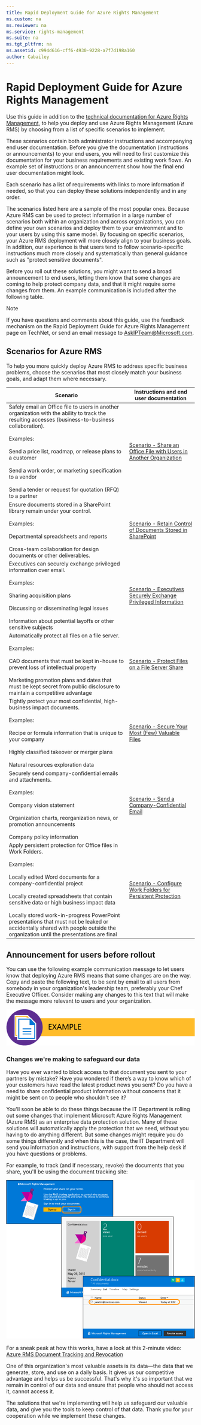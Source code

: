 ```yaml
---
title: Rapid Deployment Guide for Azure Rights Management
ms.custom: na
ms.reviewer: na
ms.service: rights-management
ms.suite: na
ms.tgt_pltfrm: na
ms.assetid: c994d616-cff6-4930-9228-a7f7d198a160
author: Cabailey
---
```

# Rapid Deployment Guide for Azure Rights Management
Use this guide in addition to the [technical documentation for Azure Rights Management](https://technet.microsoft.com/library/jj585024.aspx), to help you deploy and use Azure Rights Management (Azure RMS) by choosing from a list of specific scenarios to implement.

These scenarios contain both administrator instructions and accompanying end user documentation. Before you give the documentation (instructions or announcements) to your end users, you will need to first customize this documentation for your business requirements and existing work flows. An example set of instructions or an announcement show how the final end user documentation might look.

Each scenario has a list of requirements with links to more information if needed, so that you can deploy these solutions independently and in any order.

The scenarios listed here are a sample of the most popular ones. Because Azure RMS can be used to protect information in a large number of scenarios both within an organization and across organizations, you can define your own scenarios and deploy them to your environment and to your users by using this same model. By focusing on specific scenarios, your Azure RMS deployment will more closely align to your business goals. In addition, our experience is that users tend to follow scenario-specific instructions much more closely and systematically than general guidance such as "protect sensitive documents".

Before you roll out these solutions, you might want to send a broad announcement to end users, letting them know that some changes are coming to help protect company data, and that it might require some changes from them. An example communication is included after the following table.

> [!NOTE]
> If you have questions and comments about this guide, use the feedback mechanism on the Rapid Deployment Guide for Azure Rights Management page on TechNet, or send an email message to [AskIPTeam@Microsoft.com](mailto:%20askipteam@microsoft.com?subject=Rapid%20Deployment%20Guide%20feedback).

## Scenarios for Azure RMS
To help you more quickly deploy Azure RMS to address specific business problems, choose the scenarios that most closely match your business goals, and adapt them where necessary.

|Scenario|Instructions and end user documentation|
|------------|-------------------------------------------|
|Safely email an Office file to users in another organization with the ability to track the resulting accesses (business-to-business collaboration).<br /><br />Examples:<br /><br />Send a price list, roadmap, or release plans to a customer<br /><br />Send a work order, or marketing specification to a vendor<br /><br />Send a tender or request for quotation (RFQ) to a partner|[Scenario - Share an Office File with Users in Another Organization](../Topic/Scenario---Share-an-Office-File-with-Users-in-Another-Organization.md)|
|Ensure documents stored in a SharePoint library remain under your control.<br /><br />Examples:<br /><br />Departmental spreadsheets and reports<br /><br />Cross-team collaboration for design documents or other deliverables.|[Scenario - Retain Control of Documents Stored in SharePoint](../Topic/Scenario---Retain-Control-of-Documents-Stored-in-SharePoint.md)|
|Executives can securely exchange privileged information over email.<br /><br />Examples:<br /><br />Sharing acquisition plans<br /><br />Discussing or disseminating legal issues<br /><br />Information about potential layoffs or other sensitive subjects|[Scenario - Executives Securely Exchange Privileged Information](../Topic/Scenario---Executives-Securely-Exchange-Privileged-Information.md)|
|Automatically protect all files on a file server.<br /><br />Examples:<br /><br />CAD documents that must be kept in-house to prevent loss of intellectual property<br /><br />Marketing promotion plans and dates that must be kept secret from public disclosure to maintain a competitive advantage|[Scenario - Protect Files on a File Server Share](Scenario---Protect-Files-on-a-File-Server-Share.md)|
|Tightly protect your most confidential, high-business impact documents.<br /><br />Examples:<br /><br />Recipe or formula information that is unique to your company<br /><br />Highly classified takeover or merger plans<br /><br />Natural resources exploration data|[Scenario - Secure Your Most &#40;Few&#41; Valuable Files](../Topic/Scenario---Secure-Your-Most--Few--Valuable-Files.md)|
|Securely send company-confidential emails and attachments.<br /><br />Examples:<br /><br />Company vision statement<br /><br />Organization charts, reorganization news, or promotion announcements<br /><br />Company policy information|[Scenario - Send a Company-Confidential Email](../Topic/Scenario---Send-a-Company-Confidential-Email.md)|
|Apply persistent protection for Office files in Work Folders.<br /><br />Examples:<br /><br />Locally edited Word documents for a company-confidential project<br /><br />Locally created spreadsheets that contain sensitive data or high business impact data<br /><br />Locally stored work-in-progress PowerPoint presentations that must not be leaked or accidentally shared with people outside the organization until the presentations are final|[Scenario - Configure Work Folders for Persistent Protection](../Topic/Scenario---Configure-Work-Folders-for-Persistent-Protection.md)|

## Announcement for users before rollout
You can use the following example communication message to let users know that deploying Azure RMS means that some changes are on the way. Copy and paste the following text, to be sent by email to all users from somebody in your organization's leadership team, preferably your Chef Executive Officer. Consider making any changes to this text that will make the message more relevant to users and your organization.

![](../Image/AzRMS_ExampleBanner.png)

### Changes we're making to safeguard our data
Have you ever wanted to block access to that document you sent to your partners by mistake? Have you wondered if there’s a way to know which of your customers have read the latest product news you sent? Do you have a need to share confidential product information without concerns that it might be sent on to people who shouldn't see it?

You'll soon be able to do these things because the IT Department is rolling out some changes that implement Microsoft Azure Rights Management (Azure RMS) as an enterprise data protection solution. Many of these solutions will automatically apply the protection that we need, without you having to do anything different. But some changes might require you do some things differently and when this is the case, the IT Department will send you information and instructions, with support from the help desk if you have questions or problems.

For example, to track (and if necessary, revoke) the documents that you share, you'll be using the document tracking site:

![](../Image/AzRMS_Tutorial_5_Screenshots.png)

For a sneak peak at how this works, have a look at this 2-minute video: [Azure RMS Document Tracking and Revocation](https://channel9.msdn.com/Series/Information-Protection/Azure-RMS-Document-Tracking-and-Revocation)

One of this organization's most valuable assets is its data—the data that we generate, store, and use on a daily basis. It gives us our competitive advantage and helps us be successful. That's why it's so important that we remain in control of our data and ensure that people who should not access it, cannot access it.

The solutions that we're implementing will help us safeguard our valuable data, and give you the tools to keep control of that data. Thank you for your cooperation while we implement these changes.

